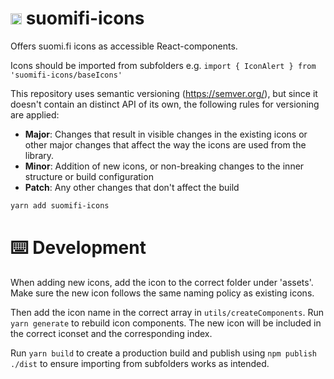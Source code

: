 # <img src="https://avatars0.githubusercontent.com/u/11345641?s=88&v=4" alt="DVV" width="18"/> suomifi-icons

Offers suomi.fi icons as accessible React-components.

Icons should be imported from subfolders e.g. `import { IconAlert } from 'suomifi-icons/baseIcons'`

This repository uses semantic versioning (https://semver.org/), but since it doesn't contain an distinct API of its own, the following rules for versioning are applied:

- **Major**: Changes that result in visible changes in the existing icons or other major changes that affect the way the icons are used from the library.
- **Minor**: Addition of new icons, or non-breaking changes to the inner structure or build configuration
- **Patch**: Any other changes that don't affect the build

```bash
yarn add suomifi-icons
```

# ⌨️ Development

When adding new icons, add the icon to the correct folder under 'assets'. Make sure the new icon follows the same naming policy as existing icons.

Then add the icon name in the correct array in `utils/createComponents`. Run `yarn generate` to rebuild icon components. The new icon will be included in the correct iconset and the corresponding index.

Run `yarn build` to create a production build and publish using `npm publish ./dist` to ensure importing from subfolders works as intended.
